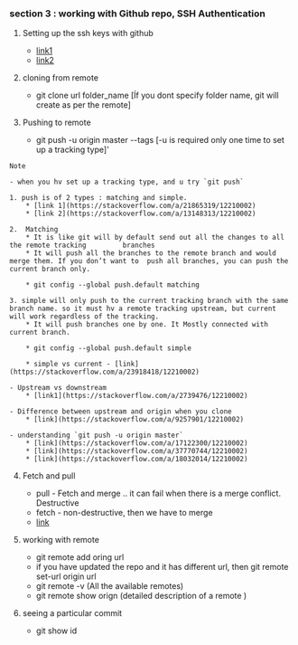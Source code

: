 
### section 3 : working with Github repo, SSH Authentication

1. Setting up the ssh keys with github 
    * [link1](https://www.freecodecamp.org/news/git-ssh-how-to/)
    * [link2](https://gist.github.com/developius/c81f021eb5c5916013dc)

2. cloning from remote
    * git clone url folder_name  [Íf you dont specify folder name, git will create as per the remote]

3. Pushing to remote
    * git push -u origin master --tags  [-u is required only one time to set up a tracking type]'

```
Note

- when you hv set up a tracking type, and u try `git push` 

1. push is of 2 types : matching and simple. 
    * [link 1](https://stackoverflow.com/a/21865319/12210002)
    * [link 2](https://stackoverflow.com/a/13148313/12210002)

2.  Matching 
    * It is like git will by default send out all the changes to all the remote tracking    	 branches
    * It will push all the branches to the remote branch and would merge them. If you don’t want to  push all branches, you can push the current branch only.

    * git config --global push.default matching

3. simple will only push to the current tracking branch with the same branch name. so it must hv a remote tracking upstream, but current will work regardless of the tracking.
    * It will push branches one by one. It Mostly connected with current branch.
    
    * git config --global push.default simple

    * simple vs current - [link](https://stackoverflow.com/a/23918418/12210002)

- Upstream vs downstream
    * [link1](https://stackoverflow.com/a/2739476/12210002)

- Difference between upstream and origin when you clone
    * [link](https://stackoverflow.com/a/9257901/12210002)

- understanding `git push -u origin master`
    * [link](https://stackoverflow.com/a/17122300/12210002)
    * [link](https://stackoverflow.com/a/37770744/12210002)
    * [link](https://stackoverflow.com/a/18032014/12210002)
```

4. Fetch and pull

    * pull - Fetch and merge .. it can fail when there is a merge conflict. Destructive
    * fetch - non-destructive, then we have to merge
    * [link](https://stackoverflow.com/a/7104747/12210002)

5. working with remote
    * git remote add oring url
    * if you have updated the repo and it has different url, then 
        git remote set-url origin url
    * git remote -v (All the available remotes)
    * git remote show orign  (detailed description of a remote )

7. seeing a particular commit
    * git show id

